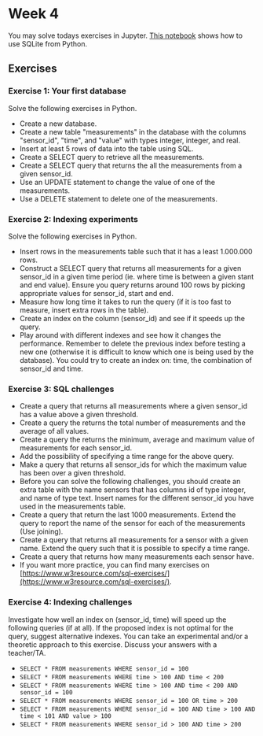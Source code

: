 # Week 4
You may solve todays exercises in Jupyter. [This notebook](https://github.com/patrickcording/02807-comp-tools/blob/master/docker/work/SQLite%20connection%20example.ipynb) shows how to use SQLite from Python.

## Exercises
### Exercise 1: Your first database
Solve the following exercises in Python.

- Create a new database.
- Create a new table "measurements" in the database with the columns "sensor_id", "time", and "value" with types integer, integer, and real.
- Insert at least 5 rows of data into the table using SQL.
- Create a SELECT query to retrieve all the measurements.
- Create a SELECT query that returns the all the measurements from a given sensor_id.
- Use an UPDATE statement to change the value of one of the measurements.
- Use a DELETE statement to delete one of the measurements.

### Exercise 2: Indexing experiments
Solve the following exercises in Python.

- Insert rows in the measurements table such that it has a least 1.000.000 rows.
- Construct a SELECT query that returns all measurements for a given sensor_id in a given time period (ie. where time is between a given stant and end value). Ensure you query returns around 100 rows by picking appropriate
values for sensor_id, start and end.
- Measure how long time it takes to run the query (if it is too fast to measure, insert extra rows in the table).
- Create an index on the column (sensor_id) and see if it speeds up the query.
- Play around with different indexes and see how it changes the performance. Remember to delete the previous index before testing a new one (otherwise it is difficult to know which one is being used by the database). You could try to create an index on: time, the combination of sensor_id and time.

### Exercise 3: SQL challenges
- Create a query that returns all measurements where a given sensor_id has a value above a given threshold.
- Create a query the returns the total number of measurements and the average of all values.
- Create a query the returns the minimum, average and maximum value of measurements for each sensor_id.
- Add the possibility of specifying a time range for the above query.
- Make a query that returns all sensor_ids for which the maximum value has been over a given threshold.
- Before you can solve the following challenges, you should create an extra table with the name sensors that has columns id of type integer, and name of type text. Insert names for the different sensor_id you have used in the measurements table.
- Create a query that return the last 1000 measurements. Extend the query to report the name of the sensor for each of the measurements (Use joining).
- Create a query that returns all measurements for a sensor with a given name. Extend the query such that it is possible to specify a time range.
- Create a query that returns how many measurements each sensor have.
- If you want more practice, you can find many exercises on [https://www.w3resource.com/sql-exercises/](https://www.w3resource.com/sql-exercises/).

### Exercise 4: Indexing challenges
Investigate how well an index on (sensor_id, time) will speed up the following queries (if at all). If the proposed index is not optimal for the query, suggest alternative indexes. You can take an experimental and/or a theoretic approach to this exercise. Discuss your answers with a teacher/TA.

- `SELECT * FROM measurements WHERE sensor_id = 100`
- `SELECT * FROM measurements WHERE time > 100 AND time < 200`
- `SELECT * FROM measurements WHERE time > 100 AND time < 200 AND sensor_id = 100`
- `SELECT * FROM measurements WHERE sensor_id = 100 OR time > 200`
- `SELECT * FROM measurements WHERE sensor_id = 100 AND time > 100 AND time < 101 AND value > 100`
- `SELECT * FROM measurements WHERE sensor_id > 100 AND time > 200`
